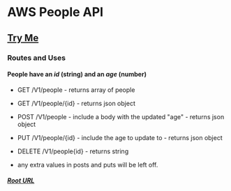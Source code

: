 # AWS People API

## [Try Me](https://xwsxni06n1.execute-api.us-west-1.amazonaws.com/V1/people)

### Routes and Uses

#### People have an _id_ (string) and an _age_ (number)

- GET /V1/people - returns array of people
- GET /V1/people/{id} - returns json object
- POST /V1/people - include a body with the updated "age" - returns json object
- PUT /V1/people/{id} - include the age to update to - returns json object
- DELETE /V1/people{id} - returns string

- any extra values in posts and puts will be left off.

##### [Root URL](https://xwsxni06n1.execute-api.us-west-1.amazonaws.com/)
